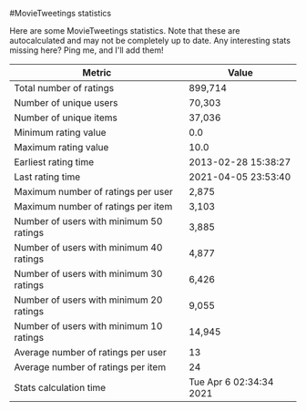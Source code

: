 #MovieTweetings statistics

Here are some MovieTweetings statistics. Note that these are autocalculated and may not be completely up to date. Any interesting stats missing here? Ping me, and I'll add them!

Metric | Value
--- | ---
Total number of ratings                 | 899,714
Number of unique users                  | 70,303
Number of unique items                  | 37,036
Minimum rating value                    | 0.0
Maximum rating value                    | 10.0
Earliest rating time                    | 2013-02-28 15:38:27
Last rating time                        | 2021-04-05 23:53:40
Maximum number of ratings per user      | 2,875
Maximum number of ratings per item      | 3,103
Number of users with minimum 50 ratings | 3,885
Number of users with minimum 40 ratings | 4,877
Number of users with minimum 30 ratings | 6,426
Number of users with minimum 20 ratings | 9,055
Number of users with minimum 10 ratings | 14,945
Average number of ratings per user      | 13
Average number of ratings per item      | 24
Stats calculation time                  | Tue Apr  6 02:34:34 2021

